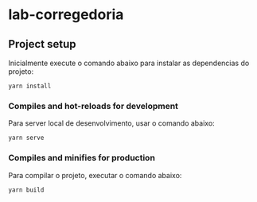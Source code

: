 # lab-corregedoria


## Project setup
Inicialmente execute o comando abaixo para instalar as dependencias do projeto:
```
yarn install
```


### Compiles and hot-reloads for development
Para server local de desenvolvimento, usar o comando abaixo:
```
yarn serve
```

### Compiles and minifies for production
Para compilar o projeto, executar o comando abaixo:
```
yarn build
```

